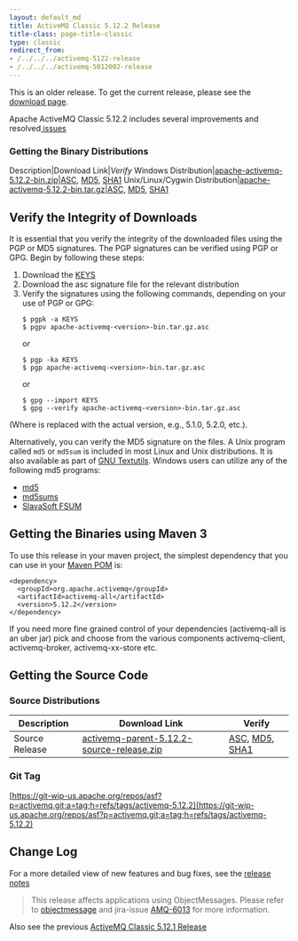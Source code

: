 ```yaml
---
layout: default_md
title: ActiveMQ Classic 5.12.2 Release
title-class: page-title-classic
type: classic
redirect_from:
- /../../../activemq-5122-release
- /../../../activemq-5012002-release
---
```


<div class="alert alert-warning">
  This is an older release. To get the current release, please see the <a href="{{site.baseurl}}/components/classic/download" class="alert-link">download page</a>.
</div>

Apache ActiveMQ Classic 5.12.2 includes several improvements and resolved[ issues](https://issues.apache.org/jira/secure/ReleaseNote.jspa?projectId=12311210&version=12333269)

### Getting the Binary Distributions

Description|Download Link|_Verify_
Windows Distribution|[apache-activemq-5.12.2-bin.zip](http://www.apache.org/dyn/closer.cgi?path=/activemq/5.12.2/apache-activemq-5.12.2-bin.zip)|[ASC](https://www.apache.org/dist/activemq/5.12.2/apache-activemq-5.12.2-bin.zip.asc), [MD5](https://www.apache.org/dist/activemq/5.12.2/apache-activemq-5.12.2-bin.zip.md5), [SHA1](https://www.apache.org/dist/activemq/5.12.2/apache-activemq-5.12.2-bin.zip.sha1)
Unix/Linux/Cygwin Distribution|[apache-activemq-5.12.2-bin.tar.gz](http://www.apache.org/dyn/closer.cgi?path=/activemq/5.12.2/apache-activemq-5.12.2-bin.tar.gz)|[ASC](https://www.apache.org/dist/activemq/5.12.2/apache-activemq-5.12.2-bin.tar.gz.asc), [MD5](https://www.apache.org/dist/activemq/5.12.2/apache-activemq-5.12.2-bin.tar.gz.md5), [SHA1](https://www.apache.org/dist/activemq/5.12.2/apache-activemq-5.12.2-bin.tar.gz.sha1)

Verify the Integrity of Downloads
---------------------------------

It is essential that you verify the integrity of the downloaded files using the PGP or MD5 signatures. The PGP signatures can be verified using PGP or GPG. Begin by following these steps:

1.  Download the [KEYS](http://www.apache.org/dist/activemq/KEYS)
2.  Download the asc signature file for the relevant distribution
3.  Verify the signatures using the following commands, depending on your use of PGP or GPG:
    ```
    $ pgpk -a KEYS
    $ pgpv apache-activemq-<version>-bin.tar.gz.asc
    ```
    or
    ```
    $ pgp -ka KEYS
    $ pgp apache-activemq-<version>-bin.tar.gz.asc
    ```
    or
    ```
    $ gpg --import KEYS
    $ gpg --verify apache-activemq-<version>-bin.tar.gz.asc
    ```

(Where <version> is replaced with the actual version, e.g., 5.1.0, 5.2.0, etc.).

Alternatively, you can verify the MD5 signature on the files. A Unix program called `md5` or `md5sum` is included in most Linux and Unix distributions. It is also available as part of [GNU Textutils](http://www.gnu.org/software/textutils/textutils.html). Windows users can utilize any of the following md5 programs:

*   [md5](http://www.fourmilab.ch/md5/)
*   [md5sums](http://www.pc-tools.net/win32/md5sums/)
*   [SlavaSoft FSUM](http://www.slavasoft.com/fsum/)

Getting the Binaries using Maven 3
----------------------------------

To use this release in your maven project, the simplest dependency that you can use in your [Maven POM](http://maven.apache.org/guides/introduction/introduction-to-the-pom.html) is:
```
<dependency>
  <groupId>org.apache.activemq</groupId>
  <artifactId>activemq-all</artifactId>
  <version>5.12.2</version>
</dependency>
```
If you need more fine grained control of your dependencies (activemq-all is an uber jar) pick and choose from the various components activemq-client, activemq-broker, activemq-xx-store etc.

Getting the Source Code
-----------------------

### Source Distributions

Description|Download Link|Verify
---|---|---
Source Release|[activemq-parent-5.12.2-source-release.zip](http://www.apache.org/dyn/closer.cgi?path=/activemq/5.12.2/activemq-parent-5.12.2-source-release.zip)|[ASC](https://www.apache.org/dist/activemq/5.12.2/activemq-parent-5.12.2-source-release.zip.asc), [MD5](https://www.apache.org/dist/activemq/5.12.2/activemq-parent-5.12.2-source-release.zip.md5), [SHA1](https://www.apache.org/dist/activemq/5.12.2/activemq-parent-5.12.2-source-release.zip.sha1)

### Git Tag

[https://git-wip-us.apache.org/repos/asf?p=activemq.git;a=tag;h=refs/tags/activemq-5.12.2](https://git-wip-us.apache.org/repos/asf?p=activemq.git;a=tag;h=refs/tags/activemq-5.12.2)

Change Log
----------

For a more detailed view of new features and bug fixes, see the [release notes](https://issues.apache.org/jira/secure/ReleaseNote.jspa?projectId=12311210&version=12333874)

> This release affects applications using ObjectMessages. Please refer to [objectmessage](objectmessage) and jira-issue [AMQ-6013](https://issues.apache.org/jira/browse/AMQ-6013) for more information.

Also see the previous [ActiveMQ Classic 5.12.1 Release](classic-05-12-01)

